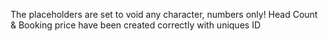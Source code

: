 The placeholders are set to void any character, numbers only!
Head Count & Booking price have been created correctly with uniques ID
